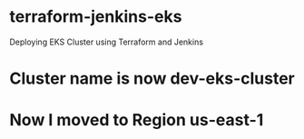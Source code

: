 # terraform-jenkins-eks
Deploying EKS Cluster using Terraform and Jenkins

# Cluster name is now dev-eks-cluster
# Now I moved to Region us-east-1